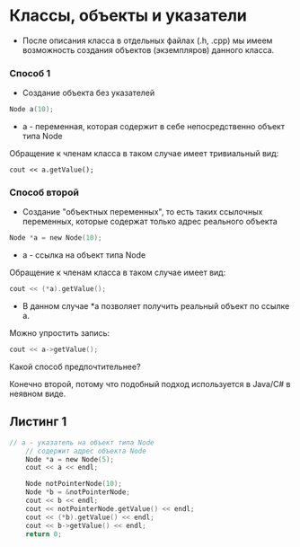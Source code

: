 # Классы, объекты и указатели

* После описания класса в отдельных файлах (.h, .cpp) мы имеем возможность создания объектов (экземпляров) данного класса.

### Способ 1

* Создание объекта без указателей

```C
Node a(10);
```

* a - переменная, которая содержит в себе непосредственно объект типа Node

Обращение к членам класса в таком случае имеет тривиальный вид:

```
cout << a.getValue();
```

### Способ второй

* Создание "объектных переменных", то есть таких ссылочных переменных, которые содержат только адрес реального объекта

```C
Node *a = new Node(10);
```

* a - ссылка на объект типа Node

Обращение к членам класса в таком случае имеет вид:

```C
cout << (*a).getValue();
```

* В данном случае *a позволяет получить реальный объект по ссылке a.

Можно упростить запись:

```C
cout << a->getValue();
```

Какой способ предпочтительнее?

Конечно второй, потому что подобный подход используется в Java/C# в неявном виде.

## Листинг 1

```C
// a - указатель на объект типа Node
    // содержит адрес объекта Node
    Node *a = new Node(5);
    cout << a << endl;

    Node notPointerNode(10);
    Node *b = &notPointerNode;
    cout << b << endl;
    cout << notPointerNode.getValue() << endl;
    cout << (*b).getValue() << endl;
    cout << b->getValue() << endl;
    return 0;
```



